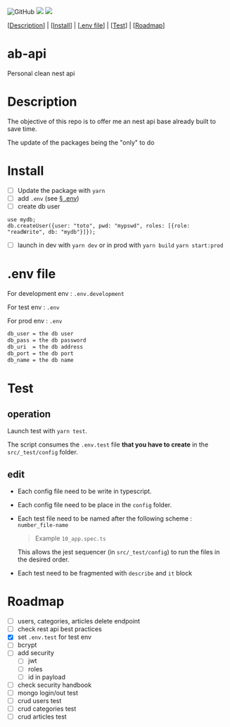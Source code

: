 ![GitHub](https://img.shields.io/github/license/bouteillerAlan/ab-api?style=flat-square)
![](https://www.code-inspector.com/project/10770/score/svg)
![](https://www.code-inspector.com/project/10770/status/svg)

[[Description](#description)] | [[Install](#install)] | [[.env file](#env-file)] | [[Test](#test)] | [[Roadmap](#roadmap)]

# ab-api

Personal clean nest api

# Description

The objective of this repo is to offer me an nest api base already built to save time.

The update of the packages being the "only" to do

# Install

- [ ] Update the package with `yarn`
- [ ] add `.env` (see [§ .env](#env-file))
- [ ] create db user

```mongojs
use mydb;
db.createUser({user: "toto", pwd: "mypswd", roles: [{role: "readWrite", db: "mydb"}]});
```
- [ ] launch in dev with `yarn dev` or in prod with `yarn build` `yarn start:prod`

# .env file

For development env : `.env.development`

For test env : `.env`

For prod env : `.env`

```bash
db_user = the db user
db_pass = the db password
db_uri  = the db address
db_port = the db port
db_name = the db name 
```

# Test

## operation

Launch test with `yarn test`.

The script consumes the `.env.test` file **that you have to create** in the `src/_test/config` folder.

## edit

- Each config file need to be write in typescript.
- Each config file need to be place in the `config` folder.
- Each test file need to be named after the following scheme : `number_file-name`
  > Example `10_app.spec.ts`

  This allows the jest sequencer (in `src/_test/config`) to run the files in the desired order.
- Each test need to be fragmented with `describe` and `it` block

# Roadmap

- [ ] users, categories, articles delete endpoint
- [ ] check rest api best practices
- [x] set `.env.test` for test env
- [ ] bcrypt
- [ ] add security
    - [ ] jwt 
    - [ ] roles
    - [ ] id in payload
- [ ] check security handbook
- [ ] mongo login/out test
- [ ] crud users test
- [ ] crud categories test
- [ ] crud articles test
